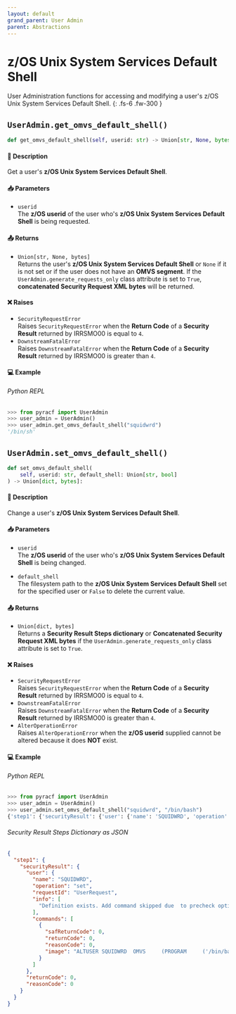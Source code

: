 ```yaml
---
layout: default
grand_parent: User Admin
parent: Abstractions
---
```


# z/OS Unix System Services Default Shell

User Administration functions for accessing and modifying a user's z/OS Unix System Services Default Shell. 
{: .fs-6 .fw-300 }

## `UserAdmin.get_omvs_default_shell()`

```python
def get_omvs_default_shell(self, userid: str) -> Union[str, None, bytes]:
```

#### 📄 Description

Get a user's **z/OS Unix System Services Default Shell**.

#### 📥 Parameters
* `userid`<br>
  The **z/OS userid** of the user who's **z/OS Unix System Services Default Shell** is being requested.

#### 📤 Returns
* `Union[str, None, bytes]`<br>
  Returns the user's **z/OS Unix System Services Default Shell** or `None` if it is not set or if the user does not have an **OMVS segment**. If the `UserAdmin.generate_requests_only` class attribute is set to `True`, **concatenated Security Request XML bytes** will be returned.

#### ❌ Raises
* `SecurityRequestError`<br>
  Raises `SecurityRequestError` when the **Return Code** of a **Security Result** returned by IRRSMO00 is equal to `4`.
* `DownstreamFatalError`<br>
  Raises `DownstreamFatalError` when the **Return Code** of a **Security Result** returned by IRRSMO00 is greater than `4`.

#### 💻 Example

###### Python REPL
```python
>>> from pyracf import UserAdmin
>>> user_admin = UserAdmin()
>>> user_admin.get_omvs_default_shell("squidwrd")
'/bin/sh'
```

## `UserAdmin.set_omvs_default_shell()`

```python
def set_omvs_default_shell(
    self, userid: str, default_shell: Union[str, bool]
) -> Union[dict, bytes]:
```

#### 📄 Description

Change a user's **z/OS Unix System Services Default Shell**.

#### 📥 Parameters
* `userid`<br>
  The **z/OS userid** of the user who's **z/OS Unix System Services Default Shell** is being changed.

* `default_shell`<br>
  The filesystem path to the **z/OS Unix System Services Default Shell** set for the specified user or `False` to delete the current value.

#### 📤 Returns
* `Union[dict, bytes]`<br>
  Returns a **Security Result Steps dictionary** or **Concatenated Security Request XML bytes** if the `UserAdmin.generate_requests_only` class attribute is set to `True`.

#### ❌ Raises
* `SecurityRequestError`<br>
  Raises `SecurityRequestError` when the **Return Code** of a **Security Result** returned by IRRSMO00 is equal to `4`.
* `DownstreamFatalError`<br>
  Raises `DownstreamFatalError` when the **Return Code** of a **Security Result** returned by IRRSMO00 is greater than `4`.
* `AlterOperationError`<br>
  Raises `AlterOperationError` when the **z/OS userid** supplied cannot be altered because it does **NOT** exist.

#### 💻 Example

###### Python REPL
```python
>>> from pyracf import UserAdmin
>>> user_admin = UserAdmin()
>>> user_admin.set_omvs_default_shell("squidwrd", "/bin/bash")
{'step1': {'securityResult': {'user': {'name': 'SQUIDWRD', 'operation': 'set', 'requestId': 'UserRequest', 'info': ['Definition exists. Add command skipped due  to precheck option'], 'commands': [{'safReturnCode': 0, 'returnCode': 0, 'reasonCode': 0, 'image': "ALTUSER SQUIDWRD  OMVS     (PROGRAM     ('/bin/bash'))"}]}, 'returnCode': 0, 'reasonCode': 0, 'runningUserid': 'testuser'}}}
```

###### Security Result Steps Dictionary as JSON
```json
{
  "step1": {
    "securityResult": {
      "user": {
        "name": "SQUIDWRD",
        "operation": "set",
        "requestId": "UserRequest",
        "info": [
          "Definition exists. Add command skipped due  to precheck option"
        ],
        "commands": [
          {
            "safReturnCode": 0,
            "returnCode": 0,
            "reasonCode": 0,
            "image": "ALTUSER SQUIDWRD  OMVS     (PROGRAM     ('/bin/bash'))"
          }
        ]
      },
      "returnCode": 0,
      "reasonCode": 0
    }
  }
}
```
